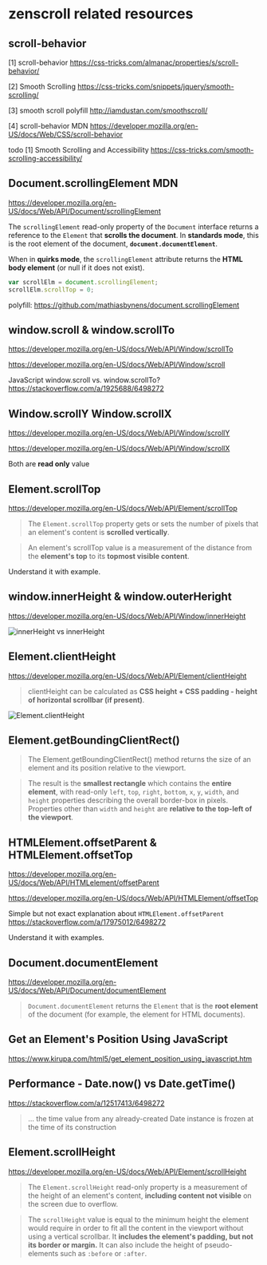 # zenscroll related resources
## scroll-behavior
[1] scroll-behavior
https://css-tricks.com/almanac/properties/s/scroll-behavior/ <br>

[2] Smooth Scrolling
https://css-tricks.com/snippets/jquery/smooth-scrolling/ <br>

[3] smooth scroll polyfill
http://iamdustan.com/smoothscroll/ <br>

[4] scroll-behavior MDN
https://developer.mozilla.org/en-US/docs/Web/CSS/scroll-behavior 

todo
[1] Smooth Scrolling and Accessibility
https://css-tricks.com/smooth-scrolling-accessibility/ <br>

## Document.scrollingElement MDN
https://developer.mozilla.org/en-US/docs/Web/API/Document/scrollingElement <br>

The `scrollingElement` read-only property of the `Document` interface returns a reference to the `Element` that **scrolls the document**. In **standards mode**, this is the root element of the document, **`document.documentElement`**.

When in **quirks mode**, the `scrollingElement` attribute returns the **HTML body element** (or null if it does not exist).

``` javascript
var scrollElm = document.scrollingElement;
scrollElm.scrollTop = 0;
```

polyfill:
https://github.com/mathiasbynens/document.scrollingElement <br>

## window.scroll & window.scrollTo
https://developer.mozilla.org/en-US/docs/Web/API/Window/scrollTo <br>

https://developer.mozilla.org/en-US/docs/Web/API/Window/scroll <br>

JavaScript window.scroll vs. window.scrollTo?
https://stackoverflow.com/a/1925688/6498272 <br>

## Window.scrollY Window.scrollX
https://developer.mozilla.org/en-US/docs/Web/API/Window/scrollY <br>

https://developer.mozilla.org/en-US/docs/Web/API/Window/scrollX <br>

Both are **read only** value <br>

## Element.scrollTop
https://developer.mozilla.org/en-US/docs/Web/API/Element/scrollTop <br>

> The `Element.scrollTop` property gets or sets the number of pixels that an element's content is **scrolled vertically**.

> An element's scrollTop value is a measurement of the distance from the **element's top** to its **topmost visible content**.

Understand it with example. <br>

## window.innerHeight & window.outerHeright
https://developer.mozilla.org/en-US/docs/Web/API/Window/innerHeight <br>

![innerHeight vs innerHeight](https://mdn.mozillademos.org/files/443/FirefoxInnerVsOuterHeight2.png)

## Element.clientHeight
https://developer.mozilla.org/en-US/docs/Web/API/Element/clientHeight <br>

> clientHeight can be calculated as **CSS height + CSS padding - height of horizontal scrollbar (if present)**.

![Element.clientHeight](https://mdn.mozillademos.org/files/346/Dimensions-client.png)

## Element.getBoundingClientRect()

> The Element.getBoundingClientRect() method returns the size of an element and its position relative to the viewport.

> The result is the **smallest rectangle** which contains the **entire element**, with read-only `left`, `top`, `right`, `bottom`, `x`, `y`, `width`, and `height` properties describing the overall border-box in pixels. Properties other than `width` and `height` are **relative to the top-left of the viewport**.

## HTMLElement.offsetParent & HTMLElement.offsetTop
https://developer.mozilla.org/en-US/docs/Web/API/HTMLelement/offsetParent <br>

https://developer.mozilla.org/en-US/docs/Web/API/HTMLElement/offsetTop <br>

Simple but not exact explanation about `HTMLElement.offsetParent`
https://stackoverflow.com/a/17975012/6498272 <br>

Understand it with examples. <br>

## Document.documentElement
https://developer.mozilla.org/en-US/docs/Web/API/Document/documentElement <br>

> `Document.documentElement` returns the `Element` that is the **root element** of the document (for example, the <html> element for HTML documents).


## Get an Element's Position Using JavaScript
https://www.kirupa.com/html5/get_element_position_using_javascript.htm <br>

## Performance - Date.now() vs Date.getTime()
https://stackoverflow.com/a/12517413/6498272 <br>

> ... the time value from any already-created Date instance is frozen at the time of its construction

## Element.scrollHeight
https://developer.mozilla.org/en-US/docs/Web/API/Element/scrollHeight <br>

> The `Element.scrollHeight` read-only property is a measurement of the height of an element's content, **including content not visible** on the screen due to overflow.

> The `scrollHeight` value is equal to the minimum height the element would require in order to fit all the content in the viewport without using a vertical scrollbar. It **includes the element's padding, but not its border or margin.** It can also include the height of pseudo-elements such as `:before` or `:after`.

